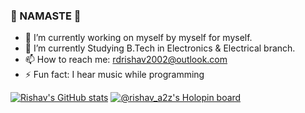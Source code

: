 ### 🙏 NAMASTE 🙏

<!--
**rishuriya/rishuriya** is a ✨ _special_ ✨ repository because its `README.md` (this file) appears on your GitHub profile.

Here are some ideas to get you started:

- 👯 I’m looking to collaborate on ...
- 🤔 I’m looking for help with ...
- 💬 Ask me about ...
- 😄 Pronouns: ...
-->
- 🔭 I’m currently working on myself by myself for myself.
- 🌱 I’m currently Studying B.Tech in Electronics & Electrical branch.
- 📫 How to reach me: rdrishav2002@outlook.com
- ⚡ Fun fact: I hear music while programming

[![Rishav's GitHub stats](https://github-readme-stats.vercel.app/api?username=rishuriya&show_icons=true&theme=radical)](https://github.com/anuraghazra/github-readme-stats)
[![@rishav_a2z's Holopin board](https://holopin.me/rishav_a2z)](https://holopin.io/@rishav_a2z)
